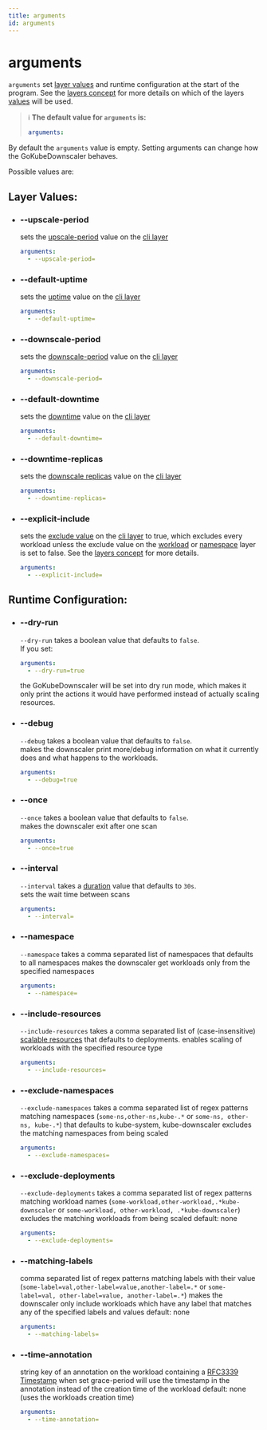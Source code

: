 ```yaml
---
title: arguments
id: arguments
---
```


# arguments

`arguments` set [layer values](#values) and runtime configuration at the start of the program. See the [layers concept](#layers) for more details on which of the layers [values](#values) will be used.

> ℹ️ **The default value for `arguments` is:**
>
> ```yaml
> arguments:
> ```

By default the `arguments` value is empty. Setting arguments can change how the GoKubeDownscaler behaves.

Possible values are:

## Layer Values:

- ### --upscale-period
  sets the [upscale-period](#upscale-period) value on the [cli layer](#cli-layer)
  ```yaml
  arguments:
    - --upscale-period=
  ```
- ### --default-uptime
  sets the [uptime](#uptime) value on the [cli layer](#cli-layer)
  ```yaml
  arguments:
    - --default-uptime=
  ```
- ### --downscale-period
  sets the [downscale-period](#downscale-period) value on the [cli layer](#cli-layer)
  ```yaml
  arguments:
    - --downscale-period=
  ```
- ### --default-downtime
  sets the [downtime](#downtime) value on the [cli layer](#cli-layer)
  ```yaml
  arguments:
    - --default-downtime=
  ```
- ### --downtime-replicas
  sets the [downscale replicas](#downscale-replicas) value on the [cli layer](#cli-layer)
  ```yaml
  arguments:
    - --downtime-replicas=
  ```
- ### --explicit-include
  sets the [exclude value](#exclude) on the [cli layer](#cli-layer) to true, which excludes every workload unless the exclude value on the [workload](#workload-layer) or [namespace](#namespace-layer) layer is set to false. See the [layers concept](#layers) for more details.
  ```yaml
  arguments:
    - --explicit-include=
  ```

## Runtime Configuration:

- ### --dry-run
  `--dry-run` takes a boolean value that defaults to `false`.\
  If you set:
  ```yaml
  arguments:
    - --dry-run=true
  ```
  the GoKubeDownscaler will be set into dry run mode, which makes it only print the actions it would have performed instead of actually scaling resources.
- ### --debug
  `--debug` takes a boolean value that defaults to `false`.\
  makes the downscaler print more/debug information on what it currently does and what happens to the workloads.
  ```yaml
  arguments:
    - --debug=true
  ```
- ### --once
  `--once` takes a boolean value that defaults to `false`.\
  makes the downscaler exit after one scan <!-- In the future we should explain what a scan is in the #concepts section and link it here -->
  ```yaml
  arguments:
    - --once=true
  ```
- ### --interval
  `--interval` takes a [duration](#duration) value that defaults to `30s`.\
  sets the wait time between scans
  ```yaml
  arguments:
    - --interval=
  ```
- ### --namespace
  `--namespace` takes a comma separated list of namespaces that defaults to all namespaces
  makes the downscaler get workloads only from the specified namespaces
  ```yaml
  arguments:
    - --namespace=
  ```
- ### --include-resources
  `--include-resources` takes a comma separated list of (case-insensitive) [scalable resources](#scalable-resources) that defaults to deployments.
  enables scaling of workloads with the specified resource type
  ```yaml
  arguments:
    - --include-resources=
  ```
- ### --exclude-namespaces
  `--exclude-namespaces` takes a comma separated list of regex patterns matching namespaces (`some-ns,other-ns,kube-.*` or `some-ns, other-ns, kube-.*`) that defaults to kube-system, kube-downscaler
  excludes the matching namespaces from being scaled
  ```yaml
  arguments:
    - --exclude-namespaces=
  ```
- ### --exclude-deployments
  `--exclude-deployments` takes a comma separated list of regex patterns matching workload names (`some-workload,other-workload,.*kube-downscaler` or `some-workload, other-workload, .*kube-downscaler`)
  excludes the matching workloads from being scaled
  default: none
  ```yaml
  arguments:
    - --exclude-deployments=
  ```
- ### --matching-labels
  comma separated list of regex patterns matching labels with their value (`some-label=val,other-label=value,another-label=.*` or `some-label=val, other-label=value, another-label=.*`)
  makes the downscaler only include workloads which have any label that matches any of the specified labels and values
  default: none
  ```yaml
  arguments:
    - --matching-labels=
  ```
- ### --time-annotation
  string key of an annotation on the workload containing a [RFC3339 Timestamp](https://datatracker.ietf.org/doc/html/rfc3339)
  when set grace-period will use the timestamp in the annotation instead of the creation time of the workload
  default: none (uses the workloads creation time)
  ```yaml
  arguments:
    - --time-annotation=
  ```
